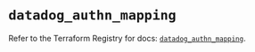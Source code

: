 # `datadog_authn_mapping`

Refer to the Terraform Registry for docs: [`datadog_authn_mapping`](https://registry.terraform.io/providers/datadog/datadog/3.54.0/docs/resources/authn_mapping).
